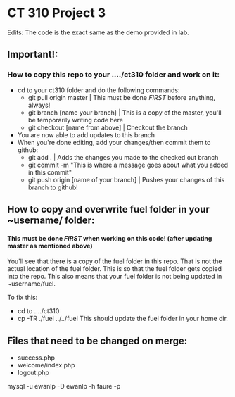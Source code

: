# CT 310 Project 3

Edits: The code is the exact same as the demo provided in lab.

## Important!:

### How to copy this repo to your ..../ct310 folder and work on it:
* cd to your ct310 folder and do the following commands:
  * git pull origin master | This must be done *FIRST* before anything, always!
  * git branch [name your branch] | This is a copy of the master, you'll be temporarily writing code here
  * git checkout [name from above] | Checkout the branch
* You are now able to add updates to this branch
* When you're done editing, add your changes/then commit them to github:
  * git add . | Adds the changes you made to the checked out branch
  * git commit -m "This is where a message goes about what you added in this commit"
  * git push origin [name of your branch] | Pushes your changes of this branch to github!


## How to copy and overwrite fuel folder in your ~username/ folder:
#### This must be done *FIRST* when working on this code! (after updating master as mentioned above)
You'll see that there is a copy of the fuel folder in this repo. 
That is not the actual location of the fuel folder. This is so that
the fuel folder gets copied into the repo. This also means that your fuel folder is
not being updated in ~username/fuel. 

To fix this: 
* cd to ..../ct310
* cp -TR ./fuel ../../fuel This should update the fuel folder in your home dir.

## Files that need to be changed on merge:
* success.php
* welcome/index.php
* logout.php

mysql -u ewanlp -D ewanlp -h faure -p
